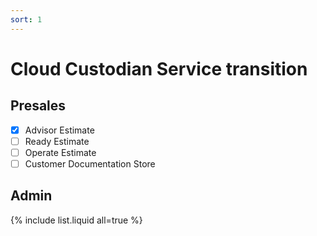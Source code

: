 ```yaml
---
sort: 1
---
```


# Cloud Custodian Service transition

## Presales
- [x] Advisor Estimate
- [ ] Ready Estimate
- [ ] Operate Estimate
- [ ] Customer Documentation Store

## Admin

{% include list.liquid all=true %}
